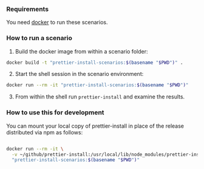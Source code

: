### Requirements

You need [docker](https://www.docker.com/) to run these scenarios.

### How to run a scenario

1. Build the docker image from within a scenario folder:

```bash
docker build -t "prettier-install-scenarios:$(basename "$PWD")" .
```

2. Start the shell session in the scenario environment:

```bash
docker run --rm -it "prettier-install-scenarios:$(basename "$PWD")"
```

3. From within the shell run `prettier-install` and examine the results.

### How to use this for development

You can mount your local copy of prettier-install in place of the release
distributed via npm as follows:

```bash

docker run --rm -it \
  -v ~/github/prettier-install:/usr/local/lib/node_modules/prettier-install:ro
  "prettier-install-scenarios:$(basename "$PWD")"
```
